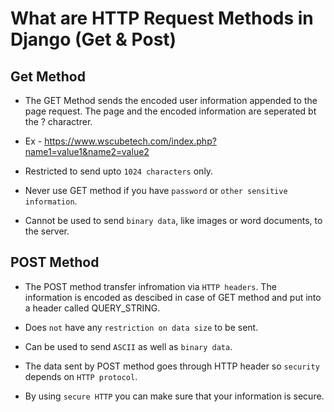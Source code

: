 # What are HTTP Request Methods in Django (Get & Post)

## Get Method

- The GET Method sends the encoded user information appended to the page request. The page and the encoded information are seperated bt the ? charactrer.

- Ex - https://www.wscubetech.com/index.php?name1=value1&name2=value2

- Restricted to send upto `1024 characters` only.

- Never use GET method if you have `password` or `other sensitive information`.

- Cannot be used to send `binary data`, like images or word documents, to the server.


## POST Method

- The POST method transfer infromation via `HTTP headers`. The information is encoded as descibed in case of GET method and put into a header called QUERY_STRING.

- Does `not` have any `restriction on data size` to be sent.

- Can be used to send `ASCII` as well as `binary data`.

- The data sent by POST method goes through HTTP header so `security` depends on `HTTP protocol`.

- By using `secure HTTP` you can make sure that your information is secure.



